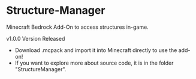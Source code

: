 # Structure-Manager
Minecraft Bedrock Add-On to access structures in-game.

v1.0.0 Version Released
* Download .mcpack and import it into Minecraft directly to use the add-on!
* If you want to explore more about source code, it is in the folder "StructureManager".
